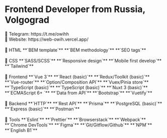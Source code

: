 <h1 align="left">Frontend Developer from Russia, Volgograd</h1>
🧊 Telegram: https://t.me/owihh
</br>
🧊 Website: https://web-owih.vercel.app/
</br>
</br>
🔷 HTML
**`BEM template`** **`BEM methodology`** **`SEO tags`**
</br>
</br>
🔷 CSS
**`SASS/SCSS`** **`Responsive design`** **`Mobile first develop`** **`Tailwind`**
</br>
</br>
🔷 Frontend
**`Vue 3`** **`React (basic)`** **`Redux/Toolkit (basic)`** **`Vue-router`** **`Option/Composition API`** **`Vuex/Pinia store`** **`TypeScript (basic)`** **`TypeScript (basic)`** **`Nuxt 3 (basic)`** **`ECMAScript 6+
`** **`Data from API`** **`Bootstrap`** **`Vuetify`**
</br>
</br>
🔷 Backend
**`HTTP`** **`Rest API`** **`Prisma`** **`PostgreSQL (basic)`** **`Express (basic)`** **`Postman`**
</br>
</br>
🔷 Tools
**`Eslint`** **`Prettier`** **`Browserstack`** **`Webpack`** **`Chrome DevTools`** **`Figma`** **`Git/Gitflow/Github`** **`NPM`** **`English B1`**
</br>
